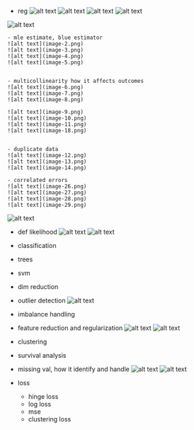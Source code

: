 - reg
![alt text](image-15.png)
![alt text](image-16.png)
![alt text](image-22.png)
![alt text](image-24.png)

![alt text](image-25.png)

    - mle estimate, blue estimator
    ![alt text](image-2.png)
    ![alt text](image-3.png)
    ![alt text](image-4.png)
    ![alt text](image-5.png)
    
    
    - multicollinearity how it affects outcomes
    ![alt text](image-6.png)
    ![alt text](image-7.png)
    ![alt text](image-8.png)

    ![alt text](image-9.png)
    ![alt text](image-10.png)
    ![alt text](image-11.png)
    ![alt text](image-18.png)


    - duplicate data
    ![alt text](image-12.png)
    ![alt text](image-13.png)
    ![alt text](image-14.png)

    - correlated errors
    ![alt text](image-26.png)
    ![alt text](image-27.png)
    ![alt text](image-28.png)
    ![alt text](image-29.png)

![alt text](image-30.png)

- def likelihood
![alt text](image.png)
![alt text](image-1.png)

- classification


- trees
- svm
- dim reduction
- outlier detection
![alt text](image-17.png)
- imbalance handling
- feature reduction and regularization
![alt text](image-20.png)
![alt text](image-21.png)
- clustering
- survival analysis
- missing val, how it identify and handle
![alt text](image-19.png)
![alt text](image-23.png)
- loss
    - hinge loss
    - log loss
    - mse
    - clustering loss



